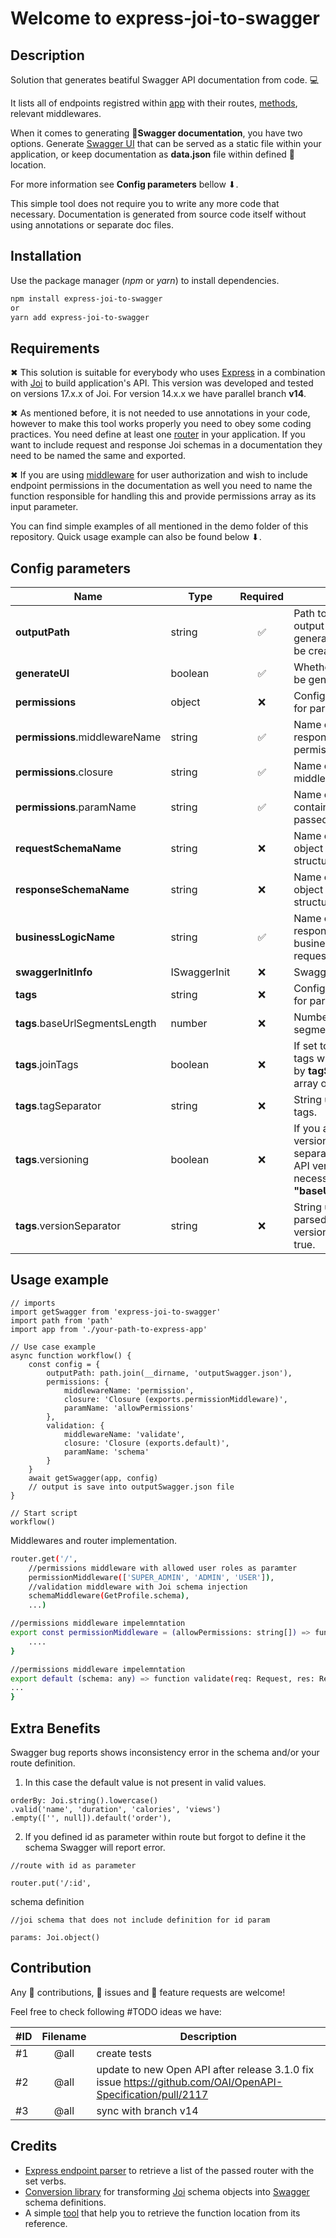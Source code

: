 # Welcome to express-joi-to-swagger

## Description
Solution that generates beatiful Swagger API documentation from code. 💻

It lists all of endpoints registred within [app](https://expressjs.com/) with their routes, [methods](https://expressjs.com/en/guide/routing.html), relevant middlewares.

When it comes to generating 📑**Swagger documentation**, you have two options. Generate [Swagger UI](https://swagger.io/tools/swagger-ui/) that can be served as a static file within your application,
or keep documentation as **data.json** file within defined  📁location.

For more information see **Config parameters** bellow ⬇.

This simple tool does not require you to write any more code that necessary. Documentation is generated from source code itself
without using annotations or separate doc files.

## Installation

Use the package manager (*npm* or *yarn*) to install dependencies.

```bash
npm install express-joi-to-swagger
or
yarn add express-joi-to-swagger
```

## Requirements
✖ This solution is suitable for everybody who uses [Express](http://expressjs.com/) in a combination with [Joi](https://joi.dev/) to build application's API.
This version was developed and tested on versions 17.x.x of Joi. For version 14.x.x we have parallel branch **v14**.

✖ As mentioned before, it is not needed to use annotations in your code, however to make this tool works properly you need to
obey some coding practices. You need define at least one [router](https://expressjs.com/en/guide/routing.html) in your application. If you want to include
request and response Joi schemas in a documentation they need to be named the same and exported.

✖ If you are using [middleware](https://expressjs.com/en/guide/using-middleware.html) for user authorization and wish to include
endpoint permissions in the documentation as well you need to name the function responsible for handling this and provide permissions
array as its input parameter.

You can find simple examples of all mentioned in the demo folder of this repository. Quick usage example can also be found below ⬇.


## Config parameters

| Name								| Type   		| Required 			  |Description																			  						|
| ----------------------------------|---------------|:----------------------:|---------------------------------------------------------------------------------------------------- 			|
| **outputPath**					| string  		|  ✅  | Path to directory where output files (JSON if generateUI == false) should be created. 														                      						|
| **generateUI**					| boolean 		|  ✅  | Whether [Swagger UI](https://swagger.io/tools/swagger-ui/) should be generated.					                                                  						|
| **permissions**					| object  		|  ❌  | Configuration parameters for parsing permissions.
| **permissions**.middlewareName	| string  		|  ✅  | Name of the middleware responsible for handling API permissions.													                              						|
| **permissions**.closure			| string  		|  ✅  | Name of the permission middleware closure. 													                              						|
| **permissions**.paramName		| string  		|  ✅  | Name of the parameter containing permissions passed to middleware.													                              						|
| **requestSchemaName**			| string  		|  ❌  | Name of the Joi schema object defining request structure.     |
| **responseSchemaName**			| string  		|  ❌  | Name of the Joi schema object defining response structure.     |
| **businessLogicName**			| string  		|  ✅  | Name of the function responsible for handling business logic of the request.     |
| **swaggerInitInfo**				| ISwaggerInit 	|  ❌  | Swagger initial information.      |
| **tags**						| string  		|  ❌  | Configuration parameters for parsing [tags](https://swagger.io/docs/specification/grouping-operations-with-tags/).      |
| **tags**.baseUrlSegmentsLength 	| number  		|  ❌  | Number of base URL segments.      |
| **tags**.joinTags 				| boolean 		|  ❌  | If set to true, array of parsed tags will be joined to string by **tagSeparator**, otherwise array of tags is returned.      |
| **tags**.tagSeparator 			| string  		|  ❌  | String used to join parsed tags.    |
| **tags**.versioning 				| boolean  		|  ❌  | If you are using multiple versions of API, you can separate endpoints also by API version. In this case it is necessary to define param **"baseUrlSegmentsLength"**.     |
| **tags**.versionSeparator 		| string  		|  ❌  | String used to separate parsed tags from API version tag is versioning == true.     |


## Usage example

```
// imports
import getSwagger from 'express-joi-to-swagger'
import path from 'path'
import app from './your-path-to-express-app'

// Use case example
async function workflow() {
	const config = {
		outputPath: path.join(__dirname, 'outputSwagger.json'),
		permissions: {
			middlewareName: 'permission',
			closure: 'Closure (exports.permissionMiddleware)',
			paramName: 'allowPermissions'
		},
		validation: {
			middlewareName: 'validate',
			closure: 'Closure (exports.default)',
			paramName: 'schema'
		}
	}
	await getSwagger(app, config)
	// output is save into outputSwagger.json file
}

// Start script
workflow()
```


Middlewares and router implementation.
```bash
router.get('/',
	//permissions middleware with allowed user roles as paramter
	permissionMiddleware(['SUPER_ADMIN', 'ADMIN', 'USER']),
	//validation middleware with Joi schema injection
	schemaMiddleware(GetProfile.schema),
	...)

//permissions middleware impelemntation
export const permissionMiddleware = (allowPermissions: string[]) => function permission(req: Request, res: Response, next: NextFunction) {
	....
}

//permissions middleware impelemntation
export default (schema: any) => function validate(req: Request, res: Response, next: NextFunction) {
...
}
```


## Extra Benefits
Swagger bug reports shows inconsistency error in the schema and/or your route definition.

1. In this case the default value is not present in valid values.
```
orderBy: Joi.string().lowercase()
.valid('name', 'duration', 'calories', 'views')
.empty(['', null]).default('order'),
```
2. If you defined id as parameter within route but forgot to define it the schema Swagger will report error.
```
//route with id as parameter

router.put('/:id',
```
schema definition
```
//joi schema that does not include definition for id param

params: Joi.object()
```
## Contribution
Any 👐 contributions, 🐛 issues and 🌟 feature requests are welcome!

Feel free to check following #TODO ideas we have:


| #ID	| Filename	    | Description																				  						|
| ------|:---------------:|-------------------------------------------------------------------------------------------------------- 			|
| #1	|      @all 	| create tests														                      						|
| #2	|      @all		| update to new Open API after release 3.1.0 fix issue https://github.com/OAI/OpenAPI-Specification/pull/2117								                                                  						|
| #3	|      @all  	| sync with branch v14 													                              						|


## Credits
*  [Express endpoint parser](https://github.com/AlbertoFdzM/express-list-endpoints) to retrieve a list of the passed router with the set verbs.
*  [Conversion library](https://github.com/Twipped/joi-to-swagger#readme) for transforming [Joi](https://www.npmjs.com/package/joi) schema objects into [Swagger](https://swagger.io/) schema definitions.
*  A simple [tool](https://github.com/midrissi/func-loc) that help you to retrieve the function location from its reference.
